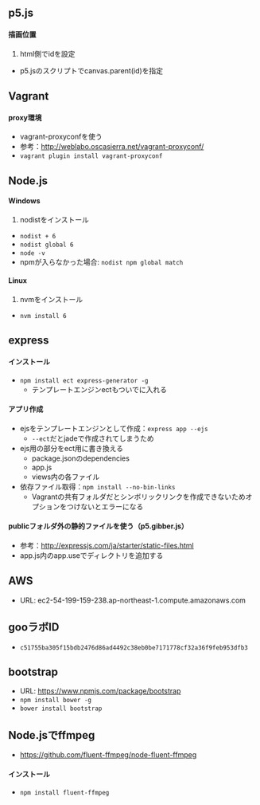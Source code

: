 ## p5.js
#### 描画位置
1. html側でidを設定
* p5.jsのスクリプトでcanvas.parent(id)を指定

## Vagrant
#### proxy環境
* vagrant-proxyconfを使う
* 参考：http://weblabo.oscasierra.net/vagrant-proxyconf/
* `vagrant plugin install vagrant-proxyconf`

## Node.js
#### Windows
1. nodistをインストール
* `nodist + 6`
* `nodist global 6`
* `node -v`
* npmが入らなかった場合: `nodist npm global match`

#### Linux
1. nvmをインストール
* `nvm install 6`

## express
#### インストール
* `npm install ect express-generator -g`
  * テンプレートエンジンectもついでに入れる

#### アプリ作成
* ejsをテンプレートエンジンとして作成：`express app --ejs`
  * `--ect`だとjadeで作成されてしまうため
* ejs用の部分をect用に書き換える
  * package.jsonのdependencies
  * app.js
  * views内の各ファイル
* 依存ファイル取得：`npm install --no-bin-links`
  * Vagrantの共有フォルダだとシンボリックリンクを作成できないためオプションをつけないとエラーになる

#### publicフォルダ外の静的ファイルを使う（p5.gibber.js）
  * 参考：http://expressjs.com/ja/starter/static-files.html
  * app.js内のapp.useでディレクトリを追加する

## AWS
* URL: ec2-54-199-159-238.ap-northeast-1.compute.amazonaws.com

## gooラボID
* `c51755ba305f15bdb2476d86ad4492c38eb0be7171778cf32a36f9feb953dfb3`

## bootstrap
* URL: https://www.npmjs.com/package/bootstrap
* `npm install bower -g`
* `bower install bootstrap`

## Node.jsでffmpeg
* https://github.com/fluent-ffmpeg/node-fluent-ffmpeg

#### インストール
* `npm install fluent-ffmpeg`
